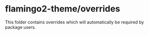 # flamingo2-theme/overrides

This folder contains overrides which will automatically be required by package users.
